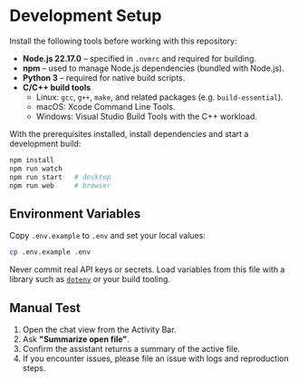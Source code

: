 # Development Setup

Install the following tools before working with this repository:

- **Node.js 22.17.0** – specified in `.nvmrc` and required for building.
- **npm** – used to manage Node.js dependencies (bundled with Node.js).
- **Python 3** – required for native build scripts.
- **C/C++ build tools**
  - Linux: `gcc`, `g++`, `make`, and related packages (e.g. `build-essential`).
  - macOS: Xcode Command Line Tools.
  - Windows: Visual Studio Build Tools with the C++ workload.

With the prerequisites installed, install dependencies and start a development build:

```bash
npm install
npm run watch
npm run start   # desktop
npm run web     # browser
```

## Environment Variables

Copy `.env.example` to `.env` and set your local values:

```bash
cp .env.example .env
```

Never commit real API keys or secrets. Load variables from this file with a library such as [`dotenv`](https://www.npmjs.com/package/dotenv) or your build tooling.

## Manual Test

1. Open the chat view from the Activity Bar.
2. Ask **"Summarize open file"**.
3. Confirm the assistant returns a summary of the active file.
4. If you encounter issues, please file an issue with logs and reproduction steps.


